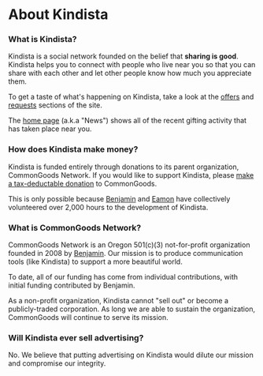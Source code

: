 # About Kindista

### What is Kindista?

Kindista is a social network founded on the belief that **sharing is
good**. Kindista helps you to connect with people who live near you so
that you can share with each other and let other people know how much
you appreciate them.

To get a taste of what's happening on Kindista, take a look at the
[offers](/offers) and [requests](/requests) sections of the site.

The [home page](/home) (a.k.a "News") shows all of the recent
gifting activity that has taken place near you.

### How does Kindista make money?

Kindista is funded entirely through donations to its parent organization,
CommonGoods Network. If you would like to support Kindista, please
[make a tax-deductable donation](/donate) to CommonGoods.

This is only possible because [Benjamin](/people/benjamin) and
[Eamon](/people/root) have collectively volunteered over 2,000 hours to
the development of Kindista.

### What is CommonGoods Network?

CommonGoods Network is an Oregon 501(c)(3) not-for-profit organization
founded in 2008 by [Benjamin](/people/benjamin). Our mission is to
produce communication tools (like Kindista) to support a more beautiful
world.

To date, all of our funding has come from individual contributions,
with initial funding contributed by Benjamin.

As a non-profit organization, Kindista cannot "sell out" or become a
publicly-traded corporation. As long we are able to sustain the
organization, CommonGoods will continue to serve its mission.

### Will Kindista ever sell advertising?

No. We believe that putting advertising on Kindista would dilute our
mission and compromise our integrity.
